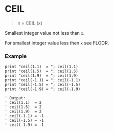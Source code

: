 # CEIL

> n = CEIL (x)

Smallest integer value not less than `x`.

For smallest integer value less then `x` see FLOOR.

### Example

```
print "ceil(1.1)  = "; ceil(1.1)
print "ceil(1.5)  = "; ceil(1.5)
print "ceil(1.9)  = "; ceil(1.9)
print "ceil(-1.1) = "; ceil(-1.1)
print "ceil(-1.5) = "; ceil(-1.5)
print "ceil(-1.9) = "; ceil(-1.9)

' Output:
' ceil(1.1)  = 2
' ceil(1.5)  = 2
' ceil(1.9)  = 2
' ceil(-1.1) = -1
' ceil(-1.5) = -1
' ceil(-1.9) = -1
```
